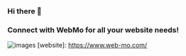 ### Hi there 👋

### Connect with WebMo for all your website needs!
![images](https://github.com/devjclosterman2023/devjclosterman2023/assets/138734716/ff64e035-faa6-43c0-8844-c95c7b6e715c)
[website]: https://www.web-mo.com/


<!--
**devjclosterman2023/devjclosterman2023** is a ✨ _special_ ✨ repository because its `README.md` (this file) appears on your GitHub profile.

Here are some ideas to get you started:

- 🔭 I’m currently working on ...
- 🌱 I’m currently learning ...
- 👯 I’m looking to collaborate on ...
- 🤔 I’m looking for help with ...
- 💬 Ask me about ...
- 📫 How to reach me: ...
- 😄 Pronouns: ...
- ⚡ Fun fact: ...
-->
